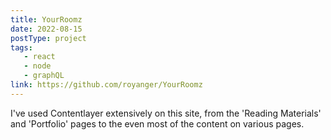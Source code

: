 ```yaml
---
title: YourRoomz
date: 2022-08-15
postType: project
tags:
   - react
   - node
   - graphQL
link: https://github.com/royanger/YourRoomz
---
```


I've used Contentlayer extensively on this site, from the 'Reading Materials' and 'Portfolio' pages to the even most of the content on various pages.
